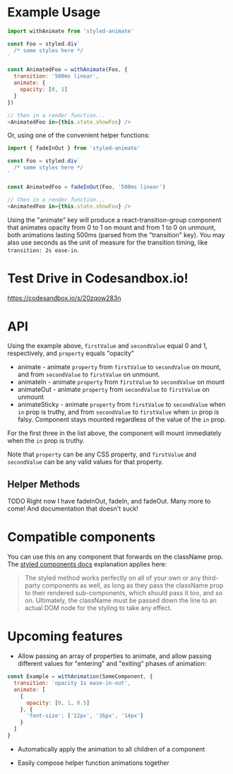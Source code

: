 # Example Usage

```javascript
import withAnimate from 'styled-animate'

const Foo = styled.div`
  /* some styles here */
`

const AnimatedFoo = withAnimate(Foo, {
  transition: '500ms linear',
  animate: {
    opacity: [0, 1]
  }
})

// then in a render function...
<AnimatedFoo in={this.state.showFoo} />
```

Or, using one of the convenient helper functions:

```javascript
import { fadeInOut } from 'styled-animate'

const Foo = styled.div`
  /* some styles here */
`

const AnimatedFoo = fadeInOut(Foo, '500ms linear')

// then in a render function...
<AnimatedFoo in={this.state.showFoo} />
```

Using the "animate" key will produce a react-transition-group <Transition> component that animates opacity from 0 to 1 on mount and from 1 to 0 on unmount, both animations lasting 500ms (parsed from the "transition" key). You may also use seconds as the unit of measure for the transition timing, like `transition: 2s ease-in`.

# Test Drive in Codesandbox.io!

https://codesandbox.io/s/20zqow283n

# API

Using the example above, `firstValue` and `secondValue` equal 0 and 1, respectively, and `property` equals "opacity"

* animate - animate `property` from `firstValue` to `secondValue` on mount, and from `secondValue` to `firstValue` on unmount.
* animateIn - animate `property` from `firstValue` to `secondValue` on mount
* animateOut - animate `property` from `secondValue` to `firstValue` on unmount
* animateSticky - animate `property` from `firstValue` to `secondValue` when `in` prop is truthy, and from `secondValue` to `firstValue` when `in` prop is falsy. Component stays mounted regardless of the value of the `in` prop.

For the first three in the list above, the component will mount immediately when the `in` prop is truthy.

Note that `property` can be any CSS property, and `firstValue` and `secondValue` can be any valid values for that property.

## Helper Methods

TODO
Right now I have fadeInOut, fadeIn, and fadeOut. Many more to come! And documentation that doesn't suck!

# Compatible components

You can use this on any component that forwards on the className prop. The [styled components docs](https://www.styled-components.com/docs/basics#styling-any-component) explanation applies here:

> The styled method works perfectly on all of your own or any third-party components as well, as long as they pass the className prop to their rendered sub-components, which should pass it too, and so on. Ultimately, the className must be passed down the line to an actual DOM node for the styling to take any effect.

# Upcoming features

* Allow passing an array of properties to animate, and allow passing different values for "entering" and "exiting" phases of animation:

```javascript
const Example = withAnimation(SomeComponent, {
  transition: 'opacity 1s ease-in-out',
  animate: [
    {
      opacity: [0, 1, 0.5]
    }, {
      'font-size': ['12px', '16px', '14px']
    }
  ]
}
```

* Automatically apply the animation to all children of a component

* Easily compose helper function animations together
